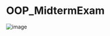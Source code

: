 # OOP_MidtermExam
 
![image](https://user-images.githubusercontent.com/101295973/158085237-3e950969-ee59-4d2b-bb14-b1883cca6348.png)
